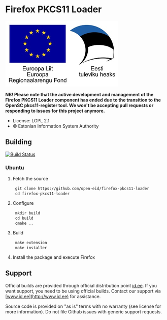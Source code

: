 # Firefox PKCS11 Loader

![European Regional Development Fund](https://github.com/open-eid/DigiDoc4-Client/blob/master/client/images/EL_Regionaalarengu_Fond.png "European Regional Development Fund - DO NOT REMOVE THIS IMAGE BEFORE 05.03.2020")

**NB! Please note that the active development and management of the Firefox PKCS11 Loader component has ended due to the transition to the OpenSC pkcs11-register tool.
We won't be accepting pull requests or responding to issues for this project anymore.**

* License: LGPL 2.1
* &copy; Estonian Information System Authority

## Building

[![Build Status](https://github.com/open-eid/firefox-pkcs11-loader/workflows/CI/badge.svg?branch=master)](https://github.com/open-eid/firefox-pkcs11-loader/actions)

### Ubuntu

1. Fetch the source

        git clone https://github.com/open-eid/firefox-pkcs11-loader
        cd firefox-pkcs11-loader

2. Configure

        mkdir build
        cd build
        cmake ..

3. Build

        make extension
        make installer

4. Install the package and execute Firefox

## Support

Official builds are provided through official distribution point [id.ee](https://www.id.ee/en/article/install-id-software/). If you want support, you need to be using official builds. Contact our support via [www.id.ee](http://www.id.ee) for assistance.

Source code is provided on "as is" terms with no warranty (see license for more information). Do not file Github issues with generic support requests.
